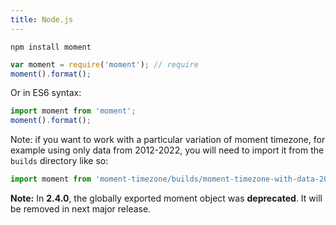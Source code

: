 ```yaml
---
title: Node.js
---
```



```
npm install moment
```

```javascript
var moment = require('moment'); // require
moment().format(); 
```
Or in ES6 syntax:
 <!-- skip-example --> 
```javascript
import moment from 'moment';
moment().format();
```

Note: if you want to work with a particular variation of moment timezone, for example using only data from 2012-2022, you will need to import it from the `builds` directory like so:

<!-- skip-example --> 
 ```javascript
import moment from 'moment-timezone/builds/moment-timezone-with-data-2012-2022';
```

**Note:** In **2.4.0**, the globally exported moment object was **deprecated**.
It will be removed in next major release.
